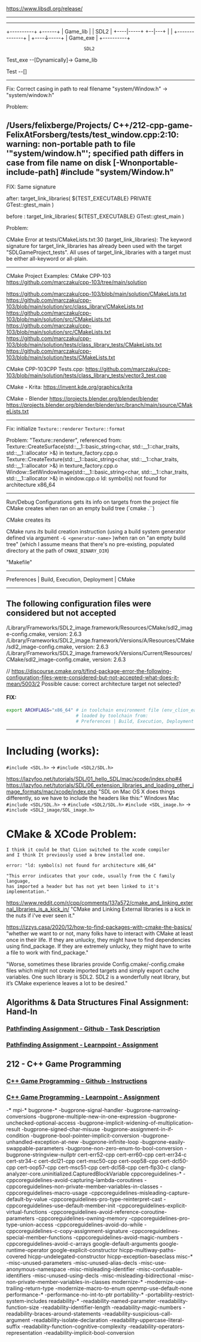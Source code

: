 https://www.libsdl.org/release/

---



---

+----------+     +------+ 
| Game_lib |     | SDL2 |
+----|-----+     +--|---+ 
     |              |
     +--------------+ 
     |
+----↓-----+
| Game_exe |
+----------+

                                 SDL2
Test_exe --[Dynamically]-> Game_lib 

Test --[]

---

Fix:
    Correct casing in path to real filename 
    "system/Window.h" -> "system/window.h"

Problem:

/Users/felixberge/Projects/ C++/212-cpp-game-FelixAtForsberg/tests/test_window.cpp:2:10: warning: non-portable path to file '"system/window.h"'; specified path differs in case from file name on disk [-Wnonportable-include-path]
#include "system/Window.h"
---

FIX: 
Same signature

after:
target_link_libraries( ${TEST_EXECUTABLE} PRIVATE GTest::gtest_main )

                
before :
target_link_libraries( ${TEST_EXECUTABLE} GTest::gtest_main )


Problem:

CMake Error at tests/CMakeLists.txt:30 (target_link_libraries):
  The keyword signature for target_link_libraries has already been used with
  the target "SDLGameProject_tests".  All uses of target_link_libraries with
  a target must be either all-keyword or all-plain.

---
CMake Project Examples:
CMake CPP-103
https://github.com/marczaku/cpp-103/tree/main/solution
    
https://github.com/marczaku/cpp-103/blob/main/solution/CMakeLists.txt
https://github.com/marczaku/cpp-103/blob/main/solution/src/class_library/CMakeLists.txt
https://github.com/marczaku/cpp-103/blob/main/solution/src/CMakeLists.txt
https://github.com/marczaku/cpp-103/blob/main/solution/src/CMakeLists.txt
https://github.com/marczaku/cpp-103/blob/main/solution/tests/class_library_tests/CMakeLists.txt
https://github.com/marczaku/cpp-103/blob/main/solution/tests/CMakeLists.txt


CMake CPP-103CPP Tests.cpp:
https://github.com/marczaku/cpp-103/blob/main/solution/tests/class_library_tests/vector3_test.cpp



CMake - Krita:
https://invent.kde.org/graphics/krita

CMake - Blender
https://projects.blender.org/blender/blender
https://projects.blender.org/blender/blender/src/branch/main/source/CMakeLists.txt

---
Fix:
initialize `Texture::renderer`
           `Texture::format` 

Problem:
  "Texture::renderer", referenced from:
      Texture::CreateSurface(std::__1::basic_string<char, std::__1::char_traits<char>, std::__1::allocator<char> >&) in texture_factory.cpp.o
      Texture::CreateTexture(std::__1::basic_string<char, std::__1::char_traits<char>, std::__1::allocator<char> >&) in texture_factory.cpp.o
      Window::SetWindowImage(std::__1::basic_string<char, std::__1::char_traits<char>, std::__1::allocator<char> >&) in window.cpp.o
ld: symbol(s) not found for architecture x86_64

---

Run/Debug Configurations gets its info on targets from the project file CMake creates 
when ran on an empty build tree (`cmake .``)

CMake creates its

CMake runs _its_ build creation instruction (using a build system generator defined via argument 
    `-G <generator-name>` )when ran on "an empty build tree" (which I assume means that 
there's no pre-existing, populated directory at the path of `CMAKE_BINARY_DIR`)

"Makefile" 

---

Preferences | Build, Execution, Deployment | CMake 

---
## The following configuration files were considered but not accepted

/Library/Frameworks/SDL2_image.framework/Resources/CMake/sdl2_image-config.cmake, version: 2.6.3
/Library/Frameworks/SDL2_image.framework/Versions/A/Resources/CMake/sdl2_image-config.cmake, version: 2.6.3
/Library/Frameworks/SDL2_image.framework/Versions/Current/Resources/CMake/sdl2_image-config.cmake, version: 2.6.3

// https://discourse.cmake.org/t/find-package-error-the-following-configuration-files-were-considered-but-not-accepted-what-does-it-mean/5003/2
Possible cause: correct architecture target not selected?

#### FIX:
```bash
export ARCHFLAGS="x86_64" # in toolchain environment file (env_clion_eap_llvm.sh), 
                          # loaded by toolchain from: 
                          # Preferences | Build, Execution, Deployment | Toolchains 
```

--- 
# Including (works):
`#include <SDL.h>` -> `#include <SDL2/SDL.h>`
    
https://lazyfoo.net/tutorials/SDL/01_hello_SDL/mac/xcode/index.php#4
https://lazyfoo.net/tutorials/SDL/06_extension_libraries_and_loading_other_image_formats/mac/xcode/index.php
"SDL on Mac OS X does things differently, so we have to include the headers like this:"
    Windows                     Mac
    `#include <SDL/SDL.h>`   -> `#include <SDL2/SDL.h>`
    `#include <SDL_image.h>` -> `#include <SDL2_image/SDL_image.h>`



# CMake & XCode Problem:
    I think it could be that CLion switched to the xcode compiler
    and I think It previously used a brew installed one.

    error: "ld: symbol(s) not found for architecture x86_64"

    "This error indicates that your code, usually from the C family language, 
    has imported a header but has not yet been linked to it's implementation."

https://www.reddit.com/r/cpp/comments/137a572/cmake_and_linking_external_libraries_is_a_kick_in/
"CMake and Linking External libraries is a kick in the nuts if i've ever seen it."

https://izzys.casa/2020/12/how-to-find-packages-with-cmake-the-basics/
"whether we want to or not, many folks have to interact with CMake at least once in their life.
If they are unlucky, they might have to find dependencies using find_package.
If they are extremely unlucky, they might have to write a file to work with find_package."

"Worse, sometimes these libraries provide <Library>Config.cmake/<library>-config.cmake files which might not create imported targets and simply export cache variables.
One such library is SDL2. 
SDL2 is a wonderfully neat library, but it’s CMake experience leaves a lot to be desired."


## Algorithms & Data Structures Final Assignment: Hand-In 

### [Pathfinding Assignment - Github - Task Description](https://github.com/marczaku/200-project-period-2/blob/main/assignments/chapter1.md)

### [Pathfinding Assignment - Learnpoint - Assignment](https://forsbergs.learnpoint.se/GroupForms/Group_LearningContent_Item.aspx?Id=7&ItemId=240)


## 212 - C++ Game Programming
### [C++ Game Programming - Github - Instructions](https://github.com/marczaku/212-cpp-game-programming)

### [C++ Game Programming - Learnpoint - Assignment](https://forsbergs.learnpoint.se/GroupForms/Group_LearningContent_Item.aspx?Id=7&ItemId=267)









-*
mpi-*
bugprone-*
-bugprone-signal-handler
-bugprone-narrowing-conversions
-bugprone-multiple-new-in-one-expression
-bugprone-unchecked-optional-access
-bugprone-implicit-widening-of-multiplication-result
-bugprone-signed-char-misuse
-bugprone-assignment-in-if-condition
-bugprone-bool-pointer-implicit-conversion
-bugprone-unhandled-exception-at-new
-bugprone-infinite-loop
-bugprone-easily-swappable-parameters
-bugprone-non-zero-enum-to-bool-conversion
-bugprone-stringview-nullptr
cert-err52-cpp
cert-err60-cpp
cert-err34-c
cert-str34-c
cert-dcl21-cpp
cert-msc50-cpp
cert-oop58-cpp
cert-dcl50-cpp
cert-oop57-cpp
cert-msc51-cpp
cert-dcl58-cpp
cert-flp30-c
clang-analyzer-core.uninitialized.CapturedBlockVariable
cppcoreguidelines-*
-cppcoreguidelines-avoid-capturing-lambda-coroutines
-cppcoreguidelines-non-private-member-variables-in-classes
-cppcoreguidelines-macro-usage
-cppcoreguidelines-misleading-capture-default-by-value
-cppcoreguidelines-pro-type-reinterpret-cast
-cppcoreguidelines-use-default-member-init
-cppcoreguidelines-explicit-virtual-functions
-cppcoreguidelines-avoid-reference-coroutine-parameters
-cppcoreguidelines-owning-memory
-cppcoreguidelines-pro-type-union-access
-cppcoreguidelines-avoid-do-while
-cppcoreguidelines-c-copy-assignment-signature
-cppcoreguidelines-special-member-functions
-cppcoreguidelines-avoid-magic-numbers
-cppcoreguidelines-avoid-c-arrays
google-default-arguments
google-runtime-operator
google-explicit-constructor
hicpp-multiway-paths-covered
hicpp-undelegated-constructor
hicpp-exception-baseclass
misc-*
-misc-unused-parameters
-misc-unused-alias-decls
-misc-use-anonymous-namespace
-misc-misleading-identifier
-misc-confusable-identifiers
-misc-unused-using-decls
-misc-misleading-bidirectional
-misc-non-private-member-variables-in-classes
modernize-*
-modernize-use-trailing-return-type
-modernize-macro-to-enum
openmp-use-default-none
performance-*
-performance-no-int-to-ptr
portability-*
-portability-restrict-system-includes
readability-*
-readability-named-parameter
-readability-function-size
-readability-identifier-length
-readability-magic-numbers
-readability-braces-around-statements
-readability-suspicious-call-argument
-readability-isolate-declaration
-readability-uppercase-literal-suffix
-readability-function-cognitive-complexity
-readability-operators-representation
-readability-implicit-bool-conversion